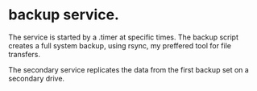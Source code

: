 # backup service.

The service is started by a .timer at specific times. The backup script creates a full system backup, using rsync, my preffered tool for file transfers.

The secondary service replicates the data from the first backup set on a secondary drive.

